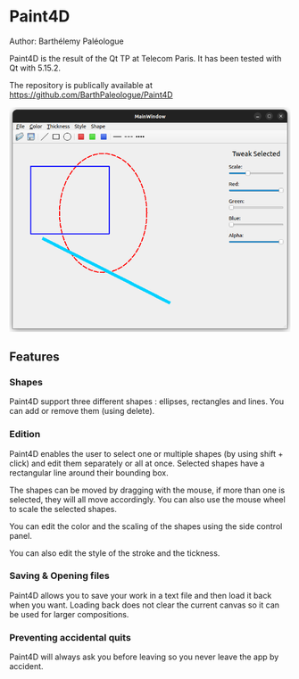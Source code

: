 # Paint4D

Author: Barthélemy Paléologue

Paint4D is the result of the Qt TP at Telecom Paris. It has been tested with Qt with 5.15.2.

The repository is publically available at <a herf="https://github.com/BarthPaleologue/Paint4D">https://github.com/BarthPaleologue/Paint4D</a>

<img src="./coverImages/cover.png"/>

## Features

### Shapes

Paint4D support three different shapes : ellipses, rectangles and lines. You can add or remove them (using delete).

### Edition

Paint4D enables the user to select one or multiple shapes (by using shift + click) and edit them separately or all at once. Selected shapes have a rectangular line around their bounding box.

The shapes can be moved by dragging with the mouse, if more than one is selected, they will all move accordingly. You can also use the mouse wheel to scale the selected shapes.

You can edit the color and the scaling of the shapes using the side control panel.

You can also edit the style of the stroke and the tickness.

### Saving & Opening files

Paint4D allows you to save your work in a text file and then load it back when you want. Loading back does not clear the current canvas so it can be used for larger compositions.

### Preventing accidental quits

Paint4D will always ask you before leaving so you never leave the app by accident.
